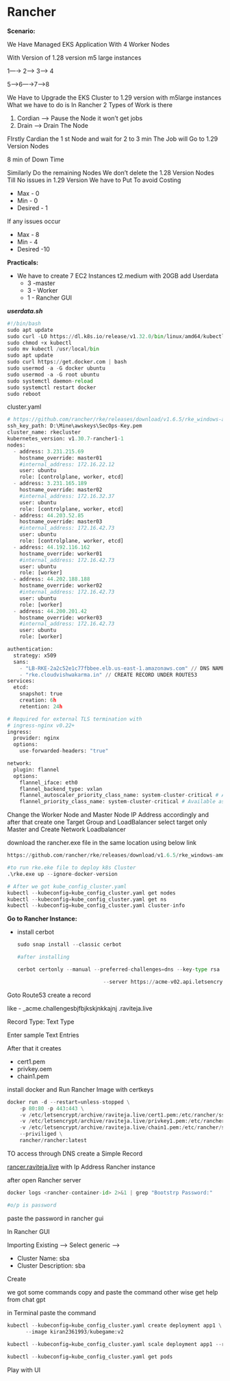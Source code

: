 # Rancher

**Scenario:**

We Have Managed EKS Application With 4 Worker Nodes 

With Version of 1.28 version  m5 large instances

1—→ 2——> 3——> 4

5—>6—→7—>8

We Have to Upgrade the EKS Cluster to 1.29 version with m5large instances What we have to do is In Rancher 2 Types of Work is there

1. Cordian —> Pause the Node it won’t get jobs
2. Drain —> Drain The Node

FIrstly Cardian the 1 st Node and wait for 2 to 3 min The Job will Go to 1.29 Version Nodes

8 min of Down Time

Similarly Do the remaining Nodes We don’t delete the 1.28 Version Nodes Till No issues in 1.29 Version We have to Put  To avoid Costing

- Max - 0
- Min - 0
- Desired - 1

If any issues occur

- Max - 8
- Min - 4
- Desired -10

**Practicals:**

- We have to create 7 EC2 Instances t2.medium with 20GB add Userdata
    - 3 -master
    - 3 - Worker
    - 1 - Rancher GUI

***userdata.sh***

```python
#!/bin/bash
sudo apt update
sudo curl -LO https://dl.k8s.io/release/v1.32.0/bin/linux/amd64/kubectl
sudo chmod +x kubectl
sudo mv kubectl /usr/local/bin
sudo apt update
sudo curl https://get.docker.com | bash
sudo usermod -a -G docker ubuntu
sudo usermod -a -G root ubuntu
sudo systemctl daemon-reload
sudo systemctl restart docker
sudo reboot
```

cluster.yaml

```python
# https://github.com/rancher/rke/releases/download/v1.6.5/rke_windows-amd64.exe
ssh_key_path: D:\Mine\awskeys\SecOps-Key.pem
cluster_name: rkecluster
kubernetes_version: v1.30.7-rancher1-1
nodes:
  - address: 3.231.215.69
    hostname_override: master01
    #internal_address: 172.16.22.12
    user: ubuntu
    role: [controlplane, worker, etcd]
  - address: 3.231.165.189
    hostname_override: master02
    #internal_address: 172.16.32.37
    user: ubuntu
    role: [controlplane, worker, etcd]
  - address: 44.203.52.85
    hostname_override: master03
    #internal_address: 172.16.42.73
    user: ubuntu
    role: [controlplane, worker, etcd]
  - address: 44.192.116.162
    hostname_override: worker01
    #internal_address: 172.16.42.73
    user: ubuntu
    role: [worker]
  - address: 44.202.188.188
    hostname_override: worker02
    #internal_address: 172.16.42.73
    user: ubuntu
    role: [worker]
  - address: 44.200.201.42
    hostname_override: worker03
    #internal_address: 172.16.42.73
    user: ubuntu
    role: [worker]

authentication:
  strategy: x509
  sans:
    - "LB-RKE-2a2c52e1c77fbbee.elb.us-east-1.amazonaws.com" // DNS NAME
    - "rke.cloudvishwakarma.in" // CREATE RECORD UNDER ROUTE53
services:
  etcd:
    snapshot: true
    creation: 6h
    retention: 24h

# Required for external TLS termination with
# ingress-nginx v0.22+
ingress:
  provider: nginx
  options:
    use-forwarded-headers: "true"

network:
  plugin: flannel
  options:
    flannel_iface: eth0
    flannel_backend_type: vxlan
    flannel_autoscaler_priority_class_name: system-cluster-critical # Available as of RKE v1.2.6+
    flannel_priority_class_name: system-cluster-critical # Available as of RKE v1.2.6+
```

Change the Worker Node and Master Node IP Address accordingly and after that create one Target Group and LoadBalancer select target  only Master and Create Network Loadbalancer

download the rancher.exe file in the same location using below link

```python
https://github.com/rancher/rke/releases/download/v1.6.5/rke_windows-amd64.exe

#to run rke.eke file to deploy k8s Cluster
.\rke.exe up --ignore-docker-version

# After we got kube_config_cluster.yaml
kubectl --kubeconfig=kube_config_cluster.yaml get nodes
kubectl --kubeconfig=kube_config_cluster.yaml get ns
kubectl --kubeconfig=kube_config_cluster.yaml cluster-info

```

**Go to Rancher Instance:**

- install cerbot
    
    ```python
    sudo snap install --classic cerbot
    
    #after installing
    
    cerbot certonly --manual --preferred-challenges=dns --key-type rsa --email rteja170@gmail.com \
    
    							--server https://acme-v02.api.letsencrypt.org/directory --agree-tos -d * .raviteja.live
    ```
    

Goto Route53 create a record 

like - _acme.challengesbjfbjkskjnkkajnj .raviteja.live

Record Type:   Text Type

Enter sample Text Entries

After that it creates 

- cert1.pem
- privkey.oem
- chain1.pem

install docker and Run Rancher Image with certkeys

```python
docker run -d --restart=unless-stopped \
	-p 80:80 -p 443:443 \
	-v /etc/letsencrypt/archive/raviteja.live/cert1.pem:/etc/rancher/ssl/cert.pem \
	-v /etc/letsencrypt/archive/raviteja.live/privkey1.pem:/etc/rancher/ssl/key.pem \
	-v /etc/letsencrypt/archive/raviteja.live/chain1.pem:/etc/rancher/ssl/cacerts.pem \
	--priviliged \
	rancher/rancher:latest
```

TO access through DNS create a Simple Record

[rancer.raviteja.live](http://rancer.raviteja.live) with Ip Address Rancher instance

after open Rancher server

```python
docker logs <rancher-container-id> 2>&1 | grep "Bootstrp Password:"

#o/p is password

```

paste the password in rancher gui

In Rancher GUI

Importing Existing —>  Select generic —>

- Cluster Name:  sba
- Cluster Description: sba

Create

we got some commands copy and paste the command other wise get help from chat gpt 

in Terminal paste the command

```python
kubectl --kubeconfig=kube_config_cluster.yaml create deployment app1 \
      --image kiran2361993/kubegame:v2
      
kubectl --kubeconfig=kube_config_cluster.yaml scale deployment app1 --replicas 10

kubectl --kubeconfig=kube_config_cluster.yaml get pods
```

Play with UI